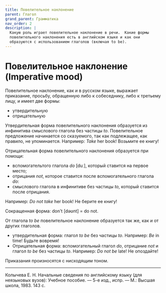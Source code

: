 ```yaml
---
title: Повелительное наклонение
parent: Глагол
grand_parent: Грамматика
nav_order: 2
description: |
  Какую роль играет повелительное наклонение в речи.  Какие формы
  повелительного наклонения есть в английском языке и как они
  образуются с использованием глаголов (включая to be).
---
```


# Повелительное наклонение (Imperative mood)

Повелительное наклонение, как и в русском языке, выражает приказание,
просьбу, обращенную либо к собеседнику, либо к третьему лицу, и имеет
две формы:
- утвердительную
- отрицательную

Утвердительная форма повелительного наклонения образуется из
инфинитива смыслового глагола без частицы *to*.  Повелительное
предложение начинается со сказуемого, так как подлежащее, как правило,
не упоминается.  Например: *Take* her book!  Возьмите ее книгу!

Отрицательная форма повелительного наклонения
образуется при помощи:
- вспомогательтого глагола *do* [duː], который ставится на первое
  место;
- отрицания *not*, которое ставится после вспомогательного глагола
  *do*:
- смыслового глагола в инфинитиве без частицы *to*, который ставится
  после отрицания.
 
Например: *Do not take* her book!  Не берите ее книгу!

Сокращенная форма: don't [dəʊnt] = do not.

От глагола *to be* повелительное наклонение образуется так же, как и
от других глаголов.
- утвердительная форма: глагол *to be* без частицы
*to*. Например: *Be* in time!  Будьте вовремя!
- Отрицательная форма: вспомогательный глагол *do*, отрицание *not* и
глагол *to be* без частицы *to*.  Например: *Do not be* late!  Не
опоздайте!

Приказания произносятся с нисходящим тоном.


---

Колычева Е. Н.  Начальные сведения по английскому языку (для
неязыковых вузов): Учебное пособие. — 5-е изд., испр. — М.: Высшая
школа, 1983. 143 с.
